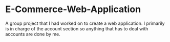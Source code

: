 # E-Commerce-Web-Application
A group project that I had worked on to create a web application.
I primarily is in charge of the account section so anything that has to deal with accounts are done by me.
